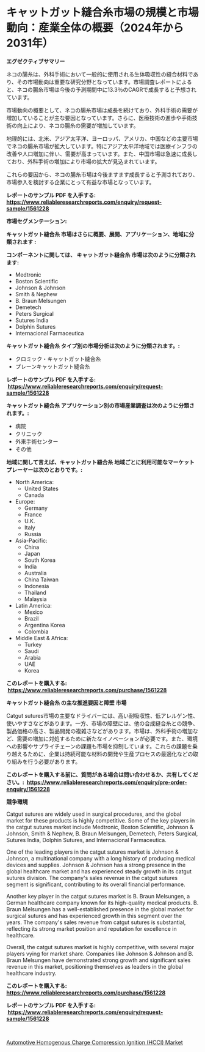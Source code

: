 <p><h1>キャットガット縫合糸市場の規模と市場動向：産業全体の概要（2024年から2031年）</h1></p><p><strong>エグゼクティブサマリー</strong></p>
<p><p>ネコの腸糸は、外科手術において一般的に使用される生体吸収性の縫合材料であり、その市場動向は重要な研究分野となっています。市場調査レポートによると、ネコの腸糸市場は今後の予測期間中に13.3％のCAGRで成長すると予想されています。</p><p>市場動向の概要として、ネコの腸糸市場は成長を続けており、外科手術の需要が増加していることが主な要因となっています。さらに、医療技術の進歩や手術技術の向上により、ネコの腸糸の需要が増加しています。</p><p>地理的には、北米、アジア太平洋、ヨーロッパ、アメリカ、中国などの主要市場でネコの腸糸市場が拡大しています。特にアジア太平洋地域では医療インフラの改善や人口増加に伴い、需要が高まっています。また、中国市場は急速に成長しており、外科手術の増加により市場の拡大が見込まれています。</p><p>これらの要因から、ネコの腸糸市場は今後ますます成長すると予測されており、市場参入を検討する企業にとって有益な市場となっています。</p></p>
<p><strong>レポートのサンプル PDF を入手する: <a href="https://www.reliableresearchreports.com/enquiry/request-sample/1561228">https://www.reliableresearchreports.com/enquiry/request-sample/1561228</a></strong></p>
<p><strong>市場セグメンテーション:</strong></p>
<p><strong> キャットガット縫合糸 市場はさらに概要、展開、アプリケーション、地域に分類されます :</strong></p>
<p><strong>コンポーネントに関しては、 キャットガット縫合糸 市場は次のように分類されます: &nbsp;</strong></p>
<p><ul><li>Medtronic</li><li>Boston Scientific</li><li>Johnson & Johnson</li><li>Smith & Nephew</li><li>B. Braun Melsungen</li><li>Demetech</li><li>Peters Surgical</li><li>Sutures India</li><li>Dolphin Sutures</li><li>Internacional Farmaceutica</li></ul></p>
<p><strong> キャットガット縫合糸 タイプ別の市場分析は次のように分類されます。:</strong></p>
<p><ul><li>クロミック・キャットガット縫合糸</li><li>プレーンキャットガット縫合糸</li></ul></p>
<p><strong>レポートのサンプル PDF を入手する: &nbsp;<a href="https://www.reliableresearchreports.com/enquiry/request-sample/1561228">https://www.reliableresearchreports.com/enquiry/request-sample/1561228</a></strong></p>
<p><strong> キャットガット縫合糸 アプリケーション別の市場産業調査は次のように分類されます。:</strong></p>
<p><ul><li>病院</li><li>クリニック</li><li>外来手術センター</li><li>その他</li></ul></p>
<p><strong>地域に関して言えば、キャットガット縫合糸 地域ごとに利用可能なマーケットプレーヤーは次のとおりです。:</strong></p>
<p><ul>
    <li>
        North America:
        <ul>
            <li>United States</li>
            <li>Canada</li>
        </ul>
    </li>
    <li>
        Europe:
        <ul>
            <li>Germany</li>
            <li>France</li>
            <li>U.K.</li>
            <li>Italy</li>
            <li>Russia</li>
        </ul>
    </li>
    <li>
        Asia-Pacific:
        <ul>
            <li>China</li>
            <li>Japan</li>
            <li>South Korea</li>
            <li>India</li>
            <li>Australia</li>
            <li>China Taiwan</li>
            <li>Indonesia</li>
            <li>Thailand</li>
            <li>Malaysia</li>
        </ul>
    </li>
    <li>
        Latin America:
        <ul>
            <li>Mexico</li>
            <li>Brazil</li>
            <li>Argentina Korea</li>
            <li>Colombia</li>
        </ul>
    </li>
    <li>
        Middle East & Africa:
        <ul>
            <li>Turkey</li>
            <li>Saudi</li>
            <li>Arabia</li>
            <li>UAE</li>
            <li>Korea</li>
        </ul>
    </li>
    </ul></p>
<p><strong>このレポートを購入する: &nbsp;<a href="https://www.reliableresearchreports.com/purchase/1561228">https://www.reliableresearchreports.com/purchase/1561228</a></strong></p>
<p><strong>キャットガット縫合糸 の主な推進要因と障壁 市場</strong></p>
<p><p>Catgut sutures市場の主要なドライバーには、高い耐吸収性、低アレルゲン性、使いやすさなどがあります。一方、市場の障壁には、他の合成縫合糸との競争、製品価格の高さ、製品開発の複雑さなどがあります。市場は、外科手術の増加など、需要の増加に対処するために新たなイノベーションが必要です。また、環境への影響やサプライチェーンの課題も市場を抑制しています。これらの課題を乗り越えるために、企業は持続可能な材料の開発や生産プロセスの最適化などの取り組みを行う必要があります。</p></p>
<p><strong>このレポートを購入する前に、質問がある場合は問い合わせるか、共有してください。:&nbsp; <a href="https://www.reliableresearchreports.com/enquiry/pre-order-enquiry/1561228">https://www.reliableresearchreports.com/enquiry/pre-order-enquiry/1561228</a></strong></p>
<p><strong>競争環境</strong></p>
<p><p>Catgut sutures are widely used in surgical procedures, and the global market for these products is highly competitive. Some of the key players in the catgut sutures market include Medtronic, Boston Scientific, Johnson & Johnson, Smith & Nephew, B. Braun Melsungen, Demetech, Peters Surgical, Sutures India, Dolphin Sutures, and Internacional Farmaceutica.</p><p>One of the leading players in the catgut sutures market is Johnson & Johnson, a multinational company with a long history of producing medical devices and supplies. Johnson & Johnson has a strong presence in the global healthcare market and has experienced steady growth in its catgut sutures division. The company's sales revenue in the catgut sutures segment is significant, contributing to its overall financial performance.</p><p>Another key player in the catgut sutures market is B. Braun Melsungen, a German healthcare company known for its high-quality medical products. B. Braun Melsungen has a well-established presence in the global market for surgical sutures and has experienced growth in this segment over the years. The company's sales revenue from catgut sutures is substantial, reflecting its strong market position and reputation for excellence in healthcare.</p><p>Overall, the catgut sutures market is highly competitive, with several major players vying for market share. Companies like Johnson & Johnson and B. Braun Melsungen have demonstrated strong growth and significant sales revenue in this market, positioning themselves as leaders in the global healthcare industry.</p></p>
<p><strong>このレポートを購入する: &nbsp; <a href="https://www.reliableresearchreports.com/purchase/1561228">https://www.reliableresearchreports.com/purchase/1561228</a></strong></p>
<p><strong>レポートのサンプル PDF を入手する: &nbsp;<a href="https://www.reliableresearchreports.com/enquiry/request-sample/1561228">https://www.reliableresearchreports.com/enquiry/request-sample/1561228</a></strong><strong></strong></p>
<p>&nbsp;</p>
<p><p><a href="https://gratis-rainforest-2ca.notion.site/Automotive-Homogenous-Charge-Compression-Ignition-HCCI-Market-Challenges-Opportunities-and-Grow-30704e6846fe488a8438449917b50c90">Automotive Homogenous Charge Compression Ignition (HCCI) Market</a></p></p>